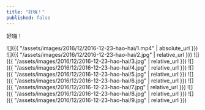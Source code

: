 ```yaml
---
title: "好嗨！"
published: false
---
```

好嗨！



![]({{ "/assets/images/2016/12/2016-12-23-hao-hai/1.mp4" | absolute_url }})
![]({{ "/assets/images/2016/12/2016-12-23-hao-hai/2.jpg" | relative_url }})
![]({{ "/assets/images/2016/12/2016-12-23-hao-hai/3.jpg" | relative_url }})
![]({{ "/assets/images/2016/12/2016-12-23-hao-hai/4.jpg" | relative_url }})
![]({{ "/assets/images/2016/12/2016-12-23-hao-hai/5.jpg" | relative_url }})
![]({{ "/assets/images/2016/12/2016-12-23-hao-hai/6.jpg" | relative_url }})
![]({{ "/assets/images/2016/12/2016-12-23-hao-hai/7.jpg" | relative_url }})
![]({{ "/assets/images/2016/12/2016-12-23-hao-hai/8.jpg" | relative_url }})
![]({{ "/assets/images/2016/12/2016-12-23-hao-hai/9.jpg" | relative_url }})
